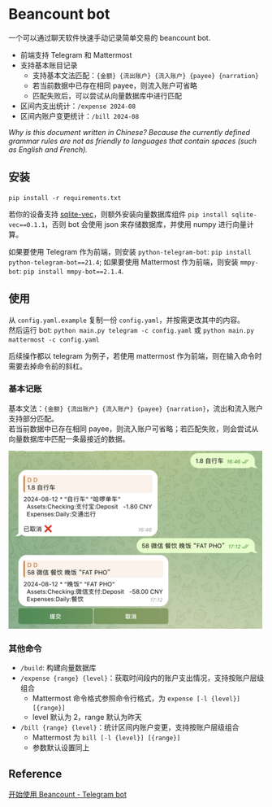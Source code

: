 # Beancount bot
一个可以通过聊天软件快速手动记录简单交易的 beancount bot.

* 前端支持 Telegram 和 Mattermost
* 支持基本账目记录
    * 支持基本文法匹配：`{金额} {流出账户} {流入账户} {payee} {narration}`
    * 若当前数据中已存在相同 payee，则流入账户可省略
    * 匹配失败后，可以尝试从向量数据库中进行匹配
* 区间内支出统计：`/expense 2024-08`
* 区间内账户变更统计：`/bill 2024-08`

_Why is this document written in Chinese? Because the currently defined grammar rules are not as friendly to languages that contain spaces (such as English and French)._

## 安装
`pip install -r requirements.txt`

若你的设备支持 [sqlite-vec](https://github.com/asg017/sqlite-vec)，则额外安装向量数据库组件 `pip install sqlite-vec==0.1.1`，否则 bot 会使用 json 来存储数据库，并使用 numpy 进行向量计算。

如果要使用 Telegram 作为前端，则安装 `python-telegram-bot`: `pip install python-telegram-bot==21.4`;
如果要使用 Mattermost 作为前端，则安装 `mmpy-bot`: `pip install mmpy-bot==2.1.4`.

## 使用
从 `config.yaml.example` 复制一份 `config.yaml`，并按需更改其中的内容。  
然后运行 bot: `python main.py telegram -c config.yaml` 或 `python main.py mattermost -c config.yaml`

后续操作都以 telegram 为例子，若使用 mattermost 作为前端，则在输入命令时需要去掉命令前的斜杠。

### 基本记账
基本文法：`{金额} {流出账户} {流入账户} {payee} {narration}`，流出和流入账户支持部分匹配。  
若当前数据中已存在相同 payee，则流入账户可省略；若匹配失败，则会尝试从向量数据库中匹配一条最接近的数据。

<img src="example/basic_record.png" alt="基本记账示例" width="500" height="350">

### 其他命令
* `/build`: 构建向量数据库
* `/expense {range} {level}`：获取时间段内的账户支出情况，支持按账户层级组合
    * Mattermost 命令格式参照命令行格式，为 `expense [-l {level}] [{range}]`
    * level 默认为 2，range 默认为昨天
* `/bill {range} {level}`：统计区间内账户变更，支持按账户层级组合
    * Mattermost 为 `bill [-l {level}] [{range}]`
    * 参数默认设置同上

## Reference
[开始使用 Beancount - Telegram bot](https://blog.stdioa.com/2020/09/using-beancount/#telegram-bot)

